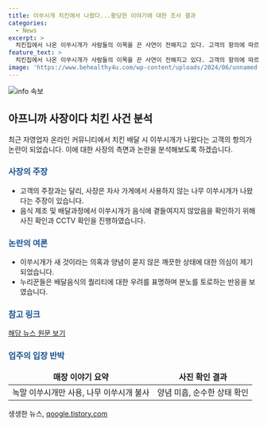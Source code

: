 ```yaml
---
title: 이쑤시개 치킨에서 나왔다...황당한 이야기에 대한 조사 결과
categories:
  - News
excerpt: >
  치킨집에서 나온 이쑤시개가 사람들의 이목을 끈 사연이 전해지고 있다. 고객의 항의에 따르면 이쑤시개는 가게에서 사용하지 않는 나무로 만들어진 것이었고, 음식과는 전혀 무관한 상태였다. 이에 노력하는 자영업자에 대한 분노와 불신이 표출되는 가운데, 사람들은 이에 대한 비판과 분노를 토로하고 있다. #치킨 #이쑤시개 #배달거지 #아프니까사장이다
feature_text: >
  치킨집에서 나온 이쑤시개가 사람들의 이목을 끈 사연이 전해지고 있다. 고객의 항의에 따르면 이쑤시개는 가게에서 사용하지 않는 나무로 만들어진 것이었고, 음식과는 전혀 무관한 상태였다. 이에 노력하는 자영업자에 대한 분노와 불신이 표출되는 가운데, 사람들은 이에 대한 비판과 분노를 토로하고 있다. #치킨 #이쑤시개 #배달거지 #아프니까사장이다
image: 'https://www.behealthy4u.com/wp-content/uploads/2024/06/unnamed-file.png'
---
```


<p><img src="https://www.behealthy4u.com/wp-content/uploads/2024/06/unnamed-file.png" alt="info 속보" /></p>

<h2 data-ke-size="size26">아프니까 사장이다 치킨 사건 분석</h2>

<p data-ke-size="size16">최근 자영업자 온라인 커뮤니티에서 치킨 배달 시 이쑤시개가 나왔다는 고객의 항의가 논란이 되었습니다. 이에 대한 사장의 측면과 논란을 분석해보도록 하겠습니다.</p>

<h3><b><span style="color: #1a5490;">사장의 주장</span></b></h3>

<ul>
<li>고객의 주장과는 달리, 사장은 자사 가게에서 사용하지 않는 나무 이쑤시개가 나왔다는 주장이 있습니다.</li>
<li>음식 제조 및 배달과정에서 이쑤시개가 음식에 곁들여지지 않았음을 확인하기 위해 사진 확인과 CCTV 확인을 진행하였습니다.</li>
</ul>

<h3><b><span style="color: #1a5490;">논란의 여론</span></b></h3>

<ul>
<li>이쑤시개가 새 것이라는 의혹과 양념이 묻지 않은 깨끗한 상태에 대한 의심이 제기되었습니다.</li>
<li>누리꾼들은 배달음식의 퀄리티에 대한 우려를 표명하며 분노를 토로하는 반응을 보였습니다.</li>
</ul>

<h3><b><span style="color: #1a5490;">참고 링크</span></b></h3>

<p data-ke-size="size16"><a href="https://www.example.com">해당 뉴스 원문 보기</a></p>

<h3><b><span style="color: #1a5490;">업주의 입장 반박</span></b></h3>

<table>
<thead>
<tr>
<td style="text-align: center; height: 17px;"><b>매장 이야기 요약</b></td>
<td style="text-align: center; height: 17px;"><b>사진 확인 결과</b></td>
</tr>
</thead>
<tbody>
<tr>
<td style="text-align: left; height: 17px;">녹말 이쑤시개만 사용, 나무 이쑤시개 불사</td>
<td style="text-align: left; height: 17px;">양념 미흡, 순수한 상태 확인</td>
</tr>
</tbody>
</table>
생생한 뉴스, <a href="https://qoogle.tistory.com" rel="dofollow">qoogle.tistory.com</a>


